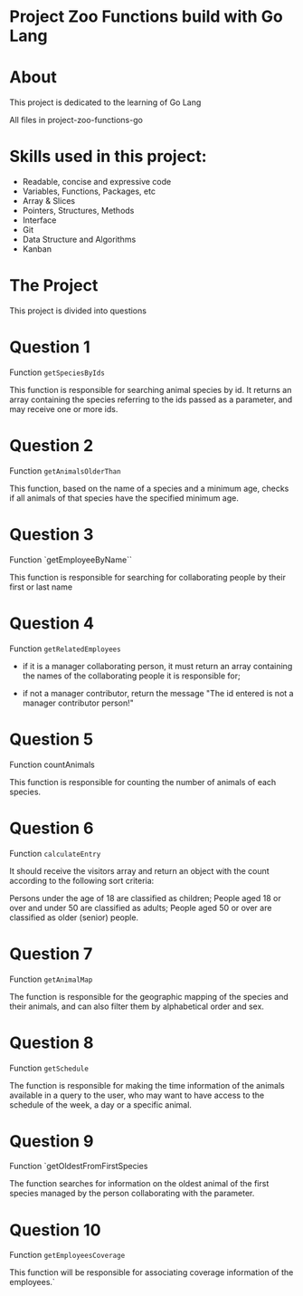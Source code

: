 # Project Zoo Functions build with Go Lang

# About

This project is dedicated to the learning of Go Lang

All files in project-zoo-functions-go

# Skills used in this project:

* Readable, concise and expressive code
* Variables, Functions, Packages, etc
* Array & Slices
* Pointers, Structures, Methods
* Interface
* Git
* Data Structure and Algorithms
* Kanban

# The Project

This project is divided into questions

# Question 1

Function `getSpeciesByIds`

This function is responsible for searching animal species by id. It returns an array containing the species referring to the ids passed as a parameter, and may receive one or more ids.

# Question 2

Function `getAnimalsOlderThan`

This function, based on the name of a species and a minimum age, checks if all animals of that species have the specified minimum age.

# Question 3

Function `getEmployeeByName``

This function is responsible for searching for collaborating people by their first or last name

# Question 4

Function `getRelatedEmployees`

- if it is a manager collaborating person, it must return an array containing the names of the collaborating people it is responsible for;

- if not a manager contributor, return the message "The id entered is not a manager contributor person!"

# Question 5

Function countAnimals

This function is responsible for counting the number of animals of each species.

# Question 6

Function `calculateEntry`

It should receive the visitors array and return an object with the count according to the following sort criteria:

Persons under the age of 18 are classified as children;
People aged 18 or over and under 50 are classified as adults;
People aged 50 or over are classified as older (senior) people.

# Question 7

Function `getAnimalMap`

The function is responsible for the geographic mapping of the species and their animals, and can also filter them by alphabetical order and sex.

# Question 8

Function `getSchedule`

The function is responsible for making the time information of the animals available in a query to the user, who may want to have access to the schedule of the week, a day or a specific animal.

# Question 9

Function `getOldestFromFirstSpecies

The function searches for information on the oldest animal of the first species managed by the person collaborating with the parameter.

# Question 10

Function `getEmployeesCoverage`

This function will be responsible for associating coverage information of the employees.`


